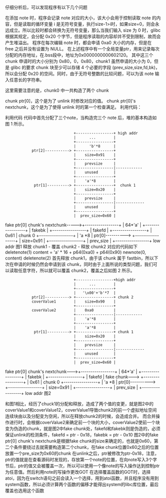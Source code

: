 仔细分析后，可以发现程序有以下几个问题

在添加 note 时，程序会记录 note 对应的大小，该大小会用于控制读取 note 的内容，但是读取的循环变量 i 是无符号变量，执行size-1>i时，如果size=0，则会永远成立。所以比较时都会转换为无符号变量，那么当我们输入 size 为 0 时，glibc 根据其规定，会分配 0x20 个字节，但是程序读取的内容却并不受到限制，故而会产生堆溢出。
程序在每次编辑 note 时，都会申请 0xa0 大小的内存，但是在 free 之后并没有设置为 NULL。
在上述程序中有一个全局变量ptr，用来记录每次分配的内存地址，在.bss段中，地址为0x0000000000602120。
其中这三个 chunk 申请时的大小分别为 0x80，0，0x80，chunk1 虽然申请的大小为 0，但是 glibc 的要求 chunk 块至少可以存储 4 个必要的字段 (prev_size,size,fd,bk)，所以会分配 0x20 的空间。同时，由于无符号整数的比较问题，可以为该 note 输入任意长的字符串。

这里需要注意的是，chunk0 中一共构造了两个 chunk

chunk ptr[0]，这个是为了 unlink 时修改对应的值。
chunk ptr[0]'s nextchunk，这个是为了使得 unlink 时的第一个检查满足。
利用代码：

 利用代码
代码中首先分配了三个note，当构造完三个 note 后，堆的基本构造如图 1 所示。


                                   +-----------------+ high addr
                                   |      ...        |
                                   +-----------------+
                                   |      'b'*8      |
                ptr[2]-----------> +-----------------+
                                   |    size=0x91    |
                                   +-----------------+
                                   |    prevsize     |
                                   +-----------------|------------
                                   |    unused       |
                                   +-----------------+
                                   |    'a'*8        |
                 ptr[1]----------> +-----------------+  chunk 1
                                   |    size=0x20    |
                                   +-----------------+
                                   |    prevsize     |
                                   +-----------------|-------------
                                   |    unused       |
                                   +-----------------+
                                   |  prev_size=0x60 |
fake ptr[0] chunk's nextchunk----->+-----------------+
                                   |    64*'a'       |
                                   +-----------------+
                                   |    fakebk       |
                                   +-----------------+
                                   |    fakefd       |
                                   +-----------------+
                                   |    0x61         |  chunk 0
                                   +-----------------+
                                   |    'a *8        |
                 ptr[0]----------> +-----------------+
                                   |    size=0x91    |
                                   +-----------------+
                                   |    prev_size    |
                                   +-----------------+  low addr
                                           图1
释放 chunk1 - 覆盖 chunk2 - 释放 chunk2
对应的代码如下
deletenote(1)
content = 'a' * 16 + p64(0xa0) + p64(0x90)
newnote(0, content)
deletenote(2)
首先释放 chunk1，由于该 chunk 属于 fastbin，所以下次在申请的时候仍然会申请到该 chunk，同时由于上面所说的类型问题，我们可以读取任意字符，所以就可以覆盖 chunk2，覆盖之后如图 2 所示。

                                   +-----------------+high addr
                                   |      ...        |
                                   +-----------------+
                                   |   '\x00'+'b'*7  |
                ptr[2]-----------> +-----------------+ chunk 2
                coverValue1        |    size=0x90    |
                                   +-----------------+
                coverValue2        |    0xa0         |
                                   +-----------------|------------
                                   |    'a'*8        |
                                   +-----------------+
                                   |    'a'*8        |
                 ptr[1]----------> +-----------------+ chunk 1
                                   |    size=0x20    |
                                   +-----------------+
                                   |    prevsize     |
                                   +-----------------|-------------
                                   |    unused       |
                                   +-----------------+
                                   |  prev_size=0x60 |
  fake ptr[0] chunk's nextchunk--->+-----------------+
                                   |    64*'a'       |
                                   +-----------------+
                                   |    fakebk       |
                                   +-----------------+
                                   |    fakefd       |
               fake chunk--->      +-----------------+
                                   |    0x61         |  chunk 0
                                   +-----------------+
                                   |    'a *8        |
                 ptr[0]----------> +-----------------+
                                   |    size=0x91    |
                                   +-----------------+
                                   |    prev_size    |
                                   +-----------------+  low addr
                                           图2



和图1相比，经历了chuck1的分配和释放，造成了两个值的变更，就是图2中的coverValue1和coverValue12，coverValue1导致chunk2的前一个虚拟地址空间连续块由以及分配变为空闲，所以在释放chunk2的时候，会造成合并。
而合并操作进行时，会根据coverValue2来确定前一个块的大小，coverValue2使前一个块变为伪造的chunk，就是图2中fake chunk处，fakefd和fakebk则是伪造的，必须保证unlink的检测条件，fakefd = ptr - 0x18，fakebk = ptr - 0x10
图2中的fake ptr[0] chunk's nextchunk是根据fake chunk的size来确定的，也就是0x60，第二个条件要绕过去就需要构造第二个chunk，在fake chunk位置0x60之后的位置放置一个pre_size为0x60的chunk
在unlink之后，ptr被修改为ptr-0x18，注意，ptr的值就是在查看源码时发现的，存放第一个note的位置，在向note写入3个字节后，ptr的值又会被覆盖一次，所以可以使用一个像note的写入操作达到控制ptr为任意值。然后利用note的写操作更改GOT
在选择覆盖函数的GOT时，选择atoi，因为在switch语句之前会读入一个选择，用到atoi函数，并且程序没有用到system函数，所以必须计算两个函数的偏移才能得出system的libc库位置，最后覆盖也选用这个函数
